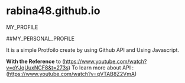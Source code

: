 # rabina48.github.io
MY_PROFILE


##MY_PERSONAL_PROFILE

It is a simple Protfoilo create by using Github API and Using Javascript.

**With the Reference** to (https://www.youtube.com/watch?v=oYJqUuxNCF8&t=273s)
To learn more about API :(https://www.youtube.com/watch?v=qVTAB8Z2VmA)
